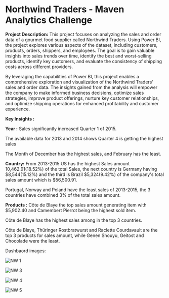 # Northwind Traders - Maven Analytics Challenge

**Project Description:**
This project focuses on analyzing the sales and order data of a gourmet food supplier called Northwind Traders. Using Power BI, the project explores various aspects of the dataset, including customers, products, orders, shippers, and employees. The goal is to gain valuable insights into sales trends over time, identify the best and worst-selling products, identify key customers, and evaluate the consistency of shipping costs across different providers.

By leveraging the capabilities of Power BI, this project enables a comprehensive exploration and visualization of the Northwind Traders' sales and order data. The insights gained from the analysis will empower the company to make informed business decisions, optimize sales strategies, improve product offerings, nurture key customer relationships, and optimize shipping operations for enhanced profitability and customer experience.


**Key Insights :**

**Year :**
Sales significantly increased Quarter 1 of 2015.

The available data for 2013 and 2014 shows Quarter 4 is getting the highest sales

The Month of December has the highest sales, and February has the least.

**Country:**
From 2013-2015 US has the highest Sales amount 10,462.91(18.52%) of the total Sales, the next country is Germany having $8,544(15.12%) and the third is Brazil $5,324(9.42%) of the company's total sales amount which is $56,500.91.

Portugal, Norway and Poland have the least sales of 2013-2015, the 3 countries have combined 3% of the total sales amount.

**Products :**
Côte de Blaye the top sales amount generating item with $5,902.40 and Camembert Pierrot being the highest sold item.

Côte de Blaye has the highest sales among in the top 3 countries.


Côte de Blaye, Thüringer Rostbratwurst and Raclette Courdavault are the top 3 products for sales amount, while Genen Shouyu, Geitost and Chocolade were the least.



Dashbaord images:

![NW 1](https://github.com/sang-22/Northwind-Challenge/assets/60372274/9908226b-fcbf-4810-95eb-485d4c80bf97)



![NW 3](https://github.com/sang-22/Northwind-Challenge/assets/60372274/26c0f24e-9c87-4098-85a3-7bb8ab9e8335)

![NW 4](https://github.com/sang-22/Northwind-Challenge/assets/60372274/99fd195e-a152-4267-ab84-d905394579bc)

![NW 5](https://github.com/sang-22/Northwind-Challenge/assets/60372274/7fcd7639-0eab-4954-a2d2-eba5a5f70e71)


